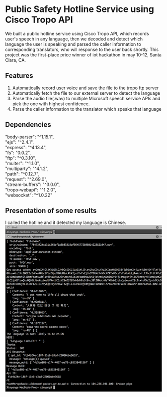 ﻿# Public Safety Hotline Service using Cisco Tropo API

We built a public hotline service using Cisco Tropo API, which records user's speech in any language, then we decoded and detect which language the user is speaking and parsed the caller information to corresponding translators, who will response to the user back shortly. This project was the first-place price winner of iot hackathon in may 10-12, Santa Clara, CA.  

## Features
1. Automatically record user voice and save the file to the tropo ftp server
2. Automatically fetch the file to our external server to detect the language
3. Parse the audio file(.wav) to multiple Microsoft speech service APIs and pick the one with highest confidence.
4. Parse the caller information to the translator which speaks that language


## Dependencies
"body-parser": "^1.15.1",  
    "ejs": "^2.4.1",  
    "express": "^4.13.4",  
    "fs": "0.0.2",  
    "ftp": "^0.3.10",  
    "multer": "^1.1.0",  
    "multiparty": "^4.1.2",  
    "path": "^0.12.7",  
    "request": "^2.69.0",  
    "stream-buffers": "^3.0.0",  
    "tropo-webapi": "^1.2.0",  
    "websocket": "^1.0.22"  

## Presentation of some results
I called the hotline and it detected my language is Chinese.  
![alt tag](https://raw.githubusercontent.com/xinyzhang9/iot_hackathon_tropo/master/screenshot.png)

